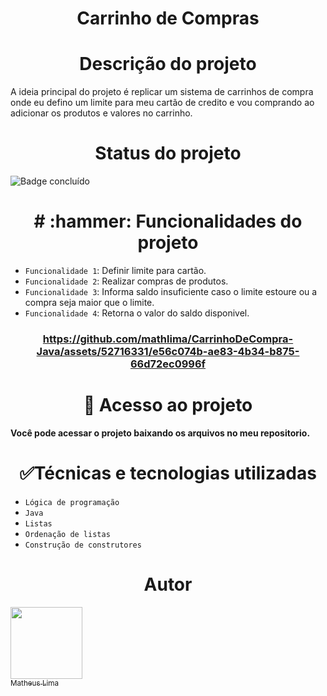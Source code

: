 <h1 align="center"> Carrinho de Compras </h1>

<h1 align="center"> Descrição do projeto </h1>
A ideia principal do projeto é replicar um sistema de carrinhos de compra onde eu defino um limite para meu cartão de credito e vou comprando ao adicionar os produtos e valores no carrinho.

<h1 align="center"> Status do projeto </h1>

![Badge concluído](http://img.shields.io/static/v1?label=STATUS&message=%20CONCLUÍDO&color=GREEN&style=for-the-badge)

<h1 align="center"> # :hammer: Funcionalidades do projeto </h1>

- `Funcionalidade 1`: Definir limite para cartão.
- `Funcionalidade 2`: Realizar compras de produtos.
- `Funcionalidade 3`: Informa saldo insuficiente caso o limite estoure ou a compra seja maior que o limite.
- `Funcionalidade 4`: Retorna o valor do saldo disponivel.

<h3 align="center"> 


https://github.com/mathlima/CarrinhoDeCompra-Java/assets/52716331/e56c074b-ae83-4b34-b875-66d72ec0996f


<h1 align="center"> 📁 Acesso ao projeto </h1>

**Você pode acessar o projeto baixando os arquivos no meu repositorio.**

<h1 align="center"> ✅Técnicas e tecnologias utilizadas </h1>

- `Lógica de programação`
- `Java`
- `Listas`
- `Ordenação de listas`
- `Construção de construtores`

<h1 align="center"> Autor </h1>

[<img loading="lazy" src="https://avatars.githubusercontent.com/u/52716331?v=4" width=115><br><sub>Matheus Lima</sub>](https://github.com/mathlima)
